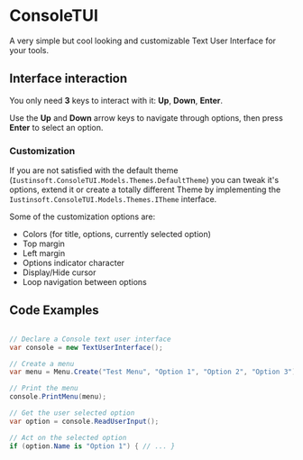 # ConsoleTUI
A very simple but cool looking and customizable Text User Interface for your tools.

## Interface interaction

You only need **3** keys to interact with it: **Up**, **Down**, **Enter**.

Use the **Up** and **Down** arrow keys to navigate through options, then press **Enter** to select an option.

### Customization

If you are not satisfied with the default theme (```Iustinsoft.ConsoleTUI.Models.Themes.DefaultTheme```) you can tweak it's options, extend it or create a totally different Theme by implementing the ```Iustinsoft.ConsoleTUI.Models.Themes.ITheme``` interface.

Some of the customization options are:
- Colors (for title, options, currently selected option)
- Top margin
- Left margin
- Options indicator character
- Display/Hide cursor
- Loop navigation between options

## Code Examples

```c#

// Declare a Console text user interface
var console = new TextUserInterface();

// Create a menu
var menu = Menu.Create("Test Menu", "Option 1", "Option 2", "Option 3");

// Print the menu
console.PrintMenu(menu);

// Get the user selected option
var option = console.ReadUserInput();

// Act on the selected option
if (option.Name is "Option 1") { // ... }
```